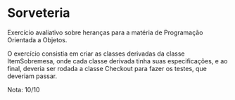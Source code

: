 # Sorveteria

Exercício avaliativo sobre heranças para a matéria de Programação Orientada a Objetos.

O exercício consistia em criar as classes derivadas da classe ItemSobremesa, onde cada classe derivada tinha suas especificações, e ao final, deveria ser rodada a classe Checkout para fazer os testes, que deveriam passar.

Nota: 10/10
